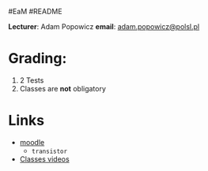 #EaM #README 

**Lecturer**: Adam Popowicz
**email**: adam.popowicz@polsl.pl

# Grading:
1. 2 Tests
2. Classes are **not** obligatory

# Links
- [moodle](https://platforma.polsl.pl/rau3/enrol/index.php?id=80207)
	- `transistor`
- [Classes videos](https://polslpl-my.sharepoint.com/:f:/g/personal/apopowicz_polsl_pl/EgsC9Qq6UoNAjBw6l8XXKtgBX3d9q1kdwVsLz3t3k7GsHQ?e=bUZXXh)